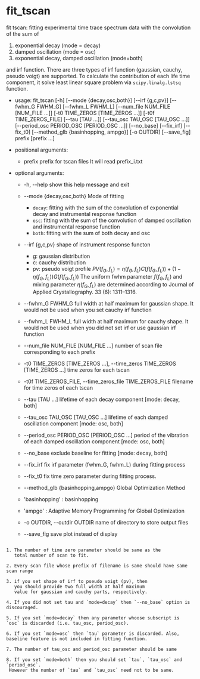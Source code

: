 # fit_tscan

fit tscan: fitting experimental time trace spectrum data with the convolution of the sum of 
1. exponential decay (mode = decay)
2. damped oscillation (mode = osc)
3. exponential decay, damped oscillation (mode=both)


and irf function. There are three types of irf function (gaussian, cauchy, pseudo voigt) are supported.
To calculate the contribution of each life time component, it solve least linear square problem via `scipy.linalg.lstsq` function.

* usage: fit_tscan 
                    [-h] [--mode {decay,osc,both}] [--irf {g,c,pv}] [--fwhm_G FWHM_G] [--fwhm_L FWHM_L] [--num_file NUM_FILE [NUM_FILE ...]] [-t0 TIME_ZEROS [TIME_ZEROS ...]] [-t0f TIME_ZEROS_FILE]
                    [--tau [TAU ...]] [--tau_osc TAU_OSC [TAU_OSC ...]] [--period_osc PERIOD_OSC [PERIOD_OSC ...]] [--no_base] [--fix_irf] [--fix_t0] 
                    [--method_glb {basinhopping, ampgo}] [-o OUTDIR] [--save_fig]
                    prefix [prefix ...]



* positional arguments:
  * prefix                prefix for tscan files It will read prefix_i.txt

* optional arguments:
  * -h, --help            show this help message and exit
  * --mode {decay,osc,both}
   Mode of fitting
    * `decay`: fitting with the sum of the convolution of exponential decay and instrumental response function
    * `osc`: fitting with the sum of the convolution of damped oscillation and instrumental response function
    * `both`: fitting with the sum of both decay and osc

  * --irf {g,c,pv}
  shape of instrument response functon

    * g: gaussian distribution
    * c: cauchy distribution
    * pv: pseudo voigt profile ${PV}(f_G, f_L) = \eta(f_G, f_L) C(f(f_G, f_L)) + (1-\eta(f_G, f_L)) G(f(f_G, f_L))$
      The uniform fwhm parameter $f(f_G, f_L)$ and mixing parameter $\eta(f_G, f_L)$ are determined according to 
      Journal of Applied Crystallography. 33 (6): 1311–1316.

  * --fwhm_G FWHM_G
   full width at half maximum for gaussian shape. It would not be used when you set cauchy irf function
  * --fwhm_L FWHM_L
   full width at half maximum for cauchy shape. It would not be used when you did not set irf or use gaussian irf function
  * --num_file NUM_FILE [NUM_FILE ...]
   number of scan file corresponding to each prefix
  * -t0 TIME_ZEROS [TIME_ZEROS ...], --time_zeros TIME_ZEROS [TIME_ZEROS ...]
   time zeros for each tscan
  * -t0f TIME_ZEROS_FILE, --time_zeros_file TIME_ZEROS_FILE
   filename for time zeros of each tscan
  * --tau [TAU ...]       lifetime of each decay component [mode: decay, both]
  * --tau_osc TAU_OSC [TAU_OSC ...]
   lifetime of each damped oscillation component [mode: osc, both]
  * --period_osc PERIOD_OSC [PERIOD_OSC ...]
   period of the vibration of each damped oscillation component [mode: osc, both]
  * --no_base             exclude baseline for fitting [mode: decay, both]
  * --fix_irf             fix irf parameter (fwhm_G, fwhm_L) during fitting process
  * --fix_t0              fix time zero parameter during fitting process.
  * --method_glb {basinhopping,ampgo} Global Optimization Method
   * 'basinhopping' : basinhopping
   * 'ampgo' : Adaptive Memory Programming for Global Optimization
  * -o OUTDIR, --outdir OUTDIR
   name of directory to store output files
  * --save_fig            save plot instead of display

```{Note}

1. The number of time zero parameter should be same as the
   total number of scan to fit.

2. Every scan file whose prefix of filename is same should have same scan range

3. if you set shape of irf to pseudo voigt (pv), then
   you should provide two full width at half maximum
   value for gaussian and cauchy parts, respectively.

4. If you did not set tau and `mode=decay` then `--no_base` option is discouraged.

5. If you set `mode=decay` then any parameter whoose subscript is `osc` is discarded (i.e. tau_osc, period_osc).

6. If you set `mode=osc` then `tau` parameter is discarded. Also, baseline feature is not included in fitting function.

7. The number of tau_osc and period_osc parameter should be same

8. If you set `mode=both` then you should set `tau`, `tau_osc` and `period_osc`. 
 However the number of `tau` and `tau_osc` need not to be same.
```
